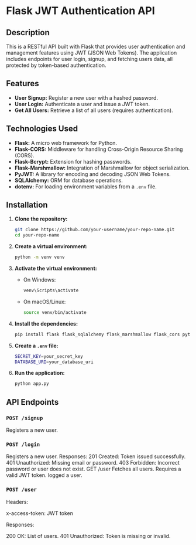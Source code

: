 # Flask JWT Authentication API

## Description
This is a RESTful API built with Flask that provides user authentication and management features using JWT (JSON Web Tokens). The application includes endpoints for user login, signup, and fetching users data, all protected by token-based authentication.
## Features

- **User Signup:** Register a new user with a hashed password.
- **User Login:** Authenticate a user and issue a JWT token.
- **Get All Users:** Retrieve a list of all users (requires authentication).

## Technologies Used

- **Flask:** A micro web framework for Python.
- **Flask-CORS:** Middleware for handling Cross-Origin Resource Sharing (CORS).
- **Flask-Bcrypt:** Extension for hashing passwords.
- **Flask-Marshmallow:** Integration of Marshmallow for object serialization.
- **PyJWT:** A library for encoding and decoding JSON Web Tokens.
- **SQLAlchemy:** ORM for database operations.
- **dotenv:** For loading environment variables from a `.env` file.

## Installation

1. **Clone the repository:**

    ```bash
    git clone https://github.com/your-username/your-repo-name.git
    cd your-repo-name
    ```

2. **Create a virtual environment:**

    ```bash
    python -m venv venv
    ```

3. **Activate the virtual environment:**

    - On Windows:
      ```bash
      venv\Scripts\activate
      ```
    - On macOS/Linux:
      ```bash
      source venv/bin/activate
      ```

4. **Install the dependencies:**

    ```bash
    pip install flask flask_sqlalchemy flask_marshmallow flask_cors python-dotenv mysql-connector-python flask_bcrypt pyjwt
    ```

5. **Create a `.env` file:**

    ```bash
    SECRET_KEY=your_secret_key
    DATABASE_URI=your_database_uri
    ```

6. **Run the application:**

    ```bash
    python app.py
    ```

## API Endpoints

### `POST /signup`

Registers a new user.

### `POST /login`
Registers a new user.
Responses:
201 Created: Token issued successfully.
401 Unauthorized: Missing email or password.
403 Forbidden: Incorrect password or user does not exist.
GET /user
Fetches all users. Requires a valid JWT token.
logged a  user.
### `POST /user`
Headers:

x-access-token: JWT token

Responses:

200 OK: List of users.
401 Unauthorized: Token is missing or invalid.

